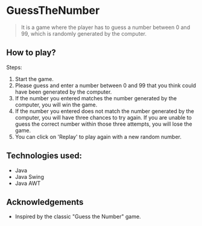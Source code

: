 # GuessTheNumber
> It is a game where the player has to guess a number between 0 and 99, which is randomly generated by the computer.

## How to play?
Steps:
1. Start the game.
2. Please guess and enter a number between 0 and 99 that you think could have been generated by the computer.
3. If the number you entered matches the number generated by the computer, you will win the game.
4. If the number you entered does not match the number generated by the computer, you will have three chances to try again. If you are unable to guess the correct number within those three attempts, you will lose the game.
5. You can click on 'Replay' to play again with a new random number.

## Technologies used:
* Java
* Java Swing
* Java AWT

## Acknowledgements
- Inspired by the classic "Guess the Number" game.
